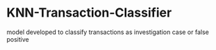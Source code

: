 # KNN-Transaction-Classifier
model developed to classify transactions as investigation case or false positive
